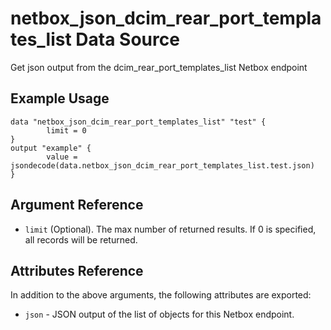 # netbox\_json\_dcim\_rear\_port\_templates\_list Data Source

Get json output from the dcim_rear_port_templates_list Netbox endpoint

## Example Usage

```hcl
data "netbox_json_dcim_rear_port_templates_list" "test" {
        limit = 0
}
output "example" {
        value = jsondecode(data.netbox_json_dcim_rear_port_templates_list.test.json)
}
```

## Argument Reference

* ``limit`` (Optional). The max number of returned results. If 0 is specified, all records will be returned.

## Attributes Reference

In addition to the above arguments, the following attributes are exported:
* ``json`` - JSON output of the list of objects for this Netbox endpoint.

